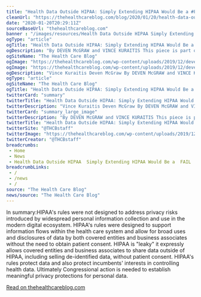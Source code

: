 ```yaml
--- 
title: "Health Data Outside HIPAA: Simply Extending HIPAA Would Be a #FAIL"
cleanUrl: "https://thehealthcareblog.com/blog/2020/01/20/health-data-outside-hipaa-simply-extending-hipaa-would-be-a-fail/"
date: "2020-01-20T20:29:11Z"
sourceBaseUrl: "thehealthcareblog.com"
banner : "/images/resources/Health Data Outside HIPAA Simply Extending HIPAA Would Be a FAIL.png"
ogType: "article"
ogTitle: "Health Data Outside HIPAA: Simply Extending HIPAA Would Be a #FAIL - The Health Care Blog"
ogDescription: "By DEVEN McGRAW and VINCE KURAITIS This piece is part of the series The Health Data Goldilocks Dilemma: Sharing? Privacy? Both? which explores whether its possible to advance interoperability while maintaining privacy.Continue reading..."
ogSiteName: "The Health Care Blog"
ogImage: "https://thehealthcareblog.com/wp-content/uploads/2019/12/deven-and-vince.jpg"
ogImage: "https://thehealthcareblog.com/wp-content/uploads/2019/12/deven-and-vince.jpg"
ogDescription: "Vince Kuraitis Deven McGraw By DEVEN McGRAW and VINCE KURAITIS This piece is part of the series The Health Data Goldilocks Dilemma: Sharing? Privacy? Both? which explores whether its possible to advance interoperability while maintaining privacy. Check out other pieces in the serieshere. Early in 2019 the Office of the National Coordinator for Health IT..."
ogType: "article"
ogSiteName: "The Health Care Blog"
ogTitle: "Health Data Outside HIPAA: Simply Extending HIPAA Would Be a #FAIL"
twitterCard: "summary"
twitterTitle: "Health Data Outside HIPAA: Simply Extending HIPAA Would Be a #FAIL"
twitterDescription: "Vince Kuraitis Deven McGraw By DEVEN McGRAW and VINCE KURAITIS This piece is part of the series The Health Data Goldilocks Dilemma: Sharing? Privacy? Both? which explores whether its possible to advance interoperability while maintaining privacy. Check out other pieces in the serieshere...."
twitterCard: "summary_large_image"
twitterDescription: "By DEVEN McGRAW and VINCE KURAITIS This piece is part of the series The Health Data Goldilocks Dilemma: Sharing? Privacy? Both? which explores whether its possible to advance interoperability while maintaining privacy.Continue reading..."
twitterTitle: "Health Data Outside HIPAA: Simply Extending HIPAA Would Be a #FAIL - The Health Care Blog"
twitterSite: "@THCBstaff"
twitterImage: "https://thehealthcareblog.com/wp-content/uploads/2019/12/deven-and-vince.jpg"
twitterCreator: "@THCBstaff"
breadcrumbs:
 - Home
 - News
 - Health Data Outside HIPAA  Simply Extending HIPAA Would Be a  FAIL
breadcrumbLinks:
 - / 
 - /news
 - / 
source: "The Health Care Blog"
news/source: "The Health Care Blog"
---
```

In summary:HIPAA's rules were not designed to address privacy risks introduced by widespread personal information collection and use in the modern digital ecosystem. HIPAA's rules were designed to support information flows within the health care system and allow for broad uses and disclosures of data by both covered entities and business associates without the need to obtain patient consent. HIPAA is "leaky" it expressly allows covered entities and business associates to share data outside of HIPAA, including selling de-identified data, without patient consent. HIPAA's rules protect data and also protect incumbents' interests in controlling health data. Ultimately Congressional action is needed to establish meaningful privacy protections for personal data.

[Read on thehealthcareblog.com](https://thehealthcareblog.com/blog/2020/01/20/health-data-outside-hipaa-simply-extending-hipaa-would-be-a-fail)

